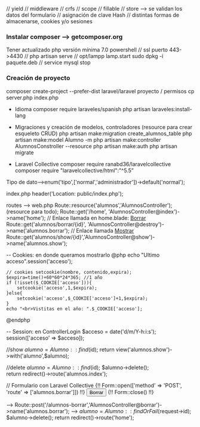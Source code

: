 
// yield
// middleware
// crfs
// scope
// fillable
// store --> se validan los datos del formulario
// asignación de clave Hash
// distintas formas de almacenarse, cookies y/o sesiones


### Instalar composer --> getcomposer.org
Tener actualizado php versión mínima 7.0
powershell // ssl puerto 443->4430 // php artisan serve // opt/lampp lamp.start
sudo dpkg -i paquete.deb // service mysql stop

### Creación de proyecto
composer create-project --prefer-dist laravel/laravel proyecto / permisos
cp server.php index.php

* Idioma
composer require laraveles/spanish
php artisan laraveles:install-lang

* Migraciones y creación de modelos, controladores (resource para crear esqueleto CRUD)
php artisan make:migration create_alumnos_table
php artisan make:model Alumno -m
php artisan make:controller AlumnosConstroller --resource
php artisan make:auth
php artisan migrate

* Laravel Collective
composer require ranabd36/laravelcollective
composer require "laravelcollective/html":"^5.5”

Tipo de dato-->enum('tipo',['normal','administrador'])->default('normal');

index.php
header('Location: public/index.php');

routes --> web.php
Route::resource('alumnos','AlumnosController'); (resource para todo);
Route::get('/home', 'AlumnosController@index')->name('home');
// Enlace llamada en home.blade: <a  class="btn btn-warning" href="{{route('alumnos.destroy','borrar/'.$alumno->id)}}">Borrar</a>
Route::get('alumnos/borrar/{id}', 'AlumnosController@destroy')->name('alumnos.borrar');
// Enlace llamada <a  class="btn btn-info" href="{{route('alumnos.show',$alumno->id)}}">Mostrar</a>
Route::get('alumnos/show/{id}','AlumnosController@show')->name('alumnos.show');


-- Cookies: en donde queramos mostrarlo
@php
    echo "Ultimo acceso".session('acceso');

    // cookies setcookie(nombre, contenido,expira);
    $expira=time()+60*60*24*365; //1 año
    if (!isset($_COOKIE['acceso'])){
        setcookie('acceso',1,$expira);
    }else{
        setcookie('acceso',$_COOKIE['acceso']+1,$expira);
    } 
    echo "<br>Vistitas en el año: ".$_COOKIE['acceso'];
@endphp


-- Session: en ControllerLogin
        $acceso = date('d/m/Y-h:i:s');
        session(['acceso' => $acceso]);



 //show
 $alumno=Alumno::find($id);
 return view('alumnos.show')->with('alumno',$alumno);

 //delete
 $alumno = Alumno::find($id);
 $alumno->delete();          
 return redirect()->route('alumnos.index');


// Formulario con Laravel Collective
{!! Form::open(['method' => 'POST', 'route' => ['alumnos.borrar']]) !!}
    <button class="btn btn-danger" type="submit" title='Borrar' onclick="return confirm('¿Seguro que desea borrar   alumno?')"> Borrar
    </button>
    <input type="hidden" name="id" value="{{$alumno->id}}">
{!! Form::close() !!}

--> Route::post('/alumnos-borrar','AlumnosController@borrar')->name('alumnos.borrar');
--> $alumno = Alumno::findOrFail($request->id); $alumno->delete(); return redirect()->route('home');
